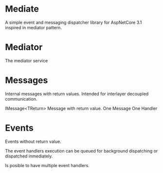 # Mediate
 A simple event and messaging dispatcher library for AspNetCore 3.1 
inspired in mediator pattern.

# Mediator
 The mediator service

# Messages
 Internal messages with return values. Intended for interlayer decoupled communication.

 IMessage&lt;TReturn&gt; Message with return value.
 One Message One Handler

# Events
 Events without return value.
 
The event handlers execution can be queued for background dispatching
 or dispatched inmediately.

 Is posible to have multiple event handlers.
